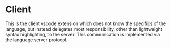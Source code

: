 # Client

This is the client vscode extension which does not know the specifics of the language,
but instead delegates most responsibility, other than lightweight syntax highlighting,
to the server. This communication is implemented via the language server protocol. 
